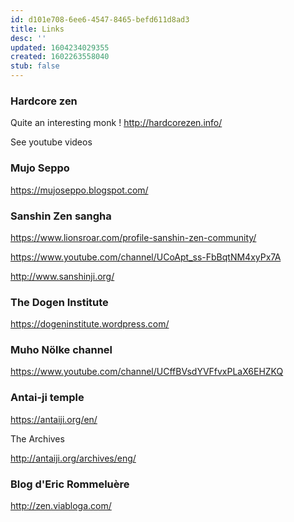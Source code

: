 ```yaml
---
id: d101e708-6ee6-4547-8465-befd611d8ad3
title: Links
desc: ''
updated: 1604234029355
created: 1602263558040
stub: false
---
```


### Hardcore zen
Quite an interesting monk !
http://hardcorezen.info/

See youtube videos 

### Mujo Seppo

<https://mujoseppo.blogspot.com/>

### Sanshin Zen sangha

https://www.lionsroar.com/profile-sanshin-zen-community/

https://www.youtube.com/channel/UCoApt_ss-FbBqtNM4xyPx7A

http://www.sanshinji.org/

### The Dogen Institute

https://dogeninstitute.wordpress.com/


### Muho Nölke channel

https://www.youtube.com/channel/UCffBVsdYVFfvxPLaX6EHZKQ

### Antai-ji temple

https://antaiji.org/en/

The Archives 

http://antaiji.org/archives/eng/

### Blog d'Eric Rommeluère

http://zen.viabloga.com/
